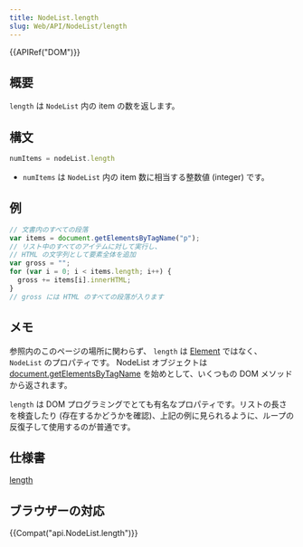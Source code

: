 ```yaml
---
title: NodeList.length
slug: Web/API/NodeList/length
---
```


{{APIRef("DOM")}}

## 概要

`length` は `NodeList` 内の item の数を返します。

## 構文

```js
numItems = nodeList.length
```

- `numItems` は `NodeList` 内の item 数に相当する整数値 (integer) です。

## 例

```js
// 文書内のすべての段落
var items = document.getElementsByTagName("p");
// リスト中のすべてのアイテムに対して実行し、
// HTML の文字列として要素全体を追加
var gross = "";
for (var i = 0; i < items.length; i++) {
  gross += items[i].innerHTML;
}
// gross には HTML のすべての段落が入ります
```

## メモ

参照内のこのページの場所に関わらず、 `length` は [Element](/ja/docs/Web/API/element) ではなく、 `NodeList` のプロパティです。 NodeList オブジェクトは [document.getElementsByTagName](/ja/docs/Web/API/document/getElementsByTagName) を始めとして、いくつもの DOM メソッドから返されます。

`length` は DOM プログラミングでとても有名なプロパティです。リストの長さを検査したり (存在するかどうかを確認)、上記の例に見られるように、ループの反復子して使用するのが普通です。

## 仕様書

[length](http://www.w3.org/TR/2000/REC-DOM-Level-2-Core-20001113/core.html#ID-203510337)

## ブラウザーの対応

{{Compat("api.NodeList.length")}}
